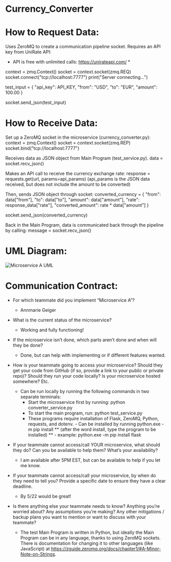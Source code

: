 # Currency_Converter

# How to Request Data:
Uses ZeroMQ to create a communication pipeline socket.
Requires an API key from UniRate API:
* API is free with unlimited calls: https://unirateapi.com/ *

context = zmq.Context()
    socket = context.socket(zmq.REQ)
    socket.connect("tcp://localhost:7777")
    print("Server connecting...")

test_input = {
    "api_key": API_KEY,
    "from": "USD",
    "to": "EUR",
    "amount": 100.00
}

socket.send_json(test_input)

# How to Receive Data:
Set up a ZeroMQ socket in the microservice (currency_converter.py):
context = zmq.Context()
    socket = context.socket(zmq.REP)
    socket.bind("tcp://localhost:7777")

Receives data as JSON object from Main Program (test_service.py).
data = socket.recv_json()

Makes an API call to receive the currency exchange rate:
response = requests.get(url, params=api_params)
(api_params is the JSON data received, but does not include the amount to be converted)

Then, sends JSON object through socket:
converted_currency = {
                "from": data["from"],
                "to": data["to"],
                "amount": data["amount"],
                "rate": response_data["rate"],
                "converted_amount": rate * data["amount"]
            }
            
socket.send_json(converted_currency)

Back in the Main Program, data is communicated back through the pipeline by calling:
message = socket.recv_json()

# UML Diagram:

![Microservice A UML ](https://github.com/user-attachments/assets/e163d6e5-85b6-4b75-aa60-160a1716789f)

# Communication Contract:
- For which teammate did you implement “Microservice A”?
    - Annmarie Geiger

- What is the current status of the microservice? 
    - Working and fully functioning!

- If the microservice isn’t done, which parts aren’t done and when will they be done?
    - Done, but can help with implementing or if different features wanted.

- How is your teammate going to access your microservice? Should they get your code from GitHub (if so, provide a link to your public or private repo)? Should they run your code locally? Is your microservice hosted somewhere? Etc.
    - Can be run locally by running the following commands in two separate terminals:
        - Start the microservice first by running: python converter_service.py
        - To start the main program, run: python test_service.py
        - These programs require installation of Flask, ZeroMQ, Python, requests, and dotenv.
              - Can be installed by running  python.exe -m pip install ** (after the word install, type the program to be installed) **
              - example:  python.exe -m pip install flask
      
- If your teammate cannot access/call YOUR microservice, what should they do? Can you be available to help them? What’s your availability?
    - I am available after 5PM EST, but can be available to help if you let me know. 

- If your teammate cannot access/call your microservice, by when do they need to tell you? Provide a specific date to ensure they have a clear deadline.
    - By 5/22 would be great!

- Is there anything else your teammate needs to know? Anything you’re worried about? Any assumptions you’re making? Any other mitigations / backup plans you want to mention or want to discuss with your teammate?
    - The test Main Program is written in Python, but ideally the Main Program can be in any language, thanks to using ZeroMQ sockets. There is documentation for changing it to other languages (like JavaScript) at https://zguide.zeromq.org/docs/chapter1/#A-Minor-Note-on-Strings. 
